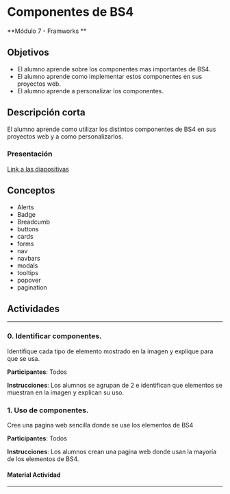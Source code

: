 # Componentes de BS4

**Módulo 7 - Framworks **

## Objetivos
- El alumno aprende sobre los componentes mas importantes de BS4.
- El alumno aprende como implementar estos componentes en sus proyectos web.
- El alumno aprende a personalizar los componentes.

## Descripción corta

El alumno aprende como utilizar los distintos componentes de BS4 en sus proyectos web y a como personalizarlos.

### Presentación

[Link a las diapositivas](https://docs.google.com/presentation/d/1gjALXiRYj7MfA7qYT93UG4QGoZ8nC3CVITdWIlnN77c)

## Conceptos
- Alerts
- Badge
- Breadcumb
- buttons
- cards
- forms
- nav
- navbars
- modals
- tooltips
- popover
- pagination



## Actividades

---

### 0. Identificar componentes.

Identifique cada tipo de elemento mostrado en la imagen y explique para que se usa.

**Participantes**: Todos

**Instrucciones**: Los alumnos se agrupan de 2 e identifican que elementos se muestran en la imagen y explican su uso.

### 1. Uso de componentes.

Cree una pagina web sencilla donde se use los elementos de BS4

**Participantes**: Todos

**Instrucciones**: Los alumnos crean una pagina web donde usan la mayoría de los elementos de BS4.


#### Material Actividad

---
